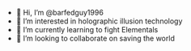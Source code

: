 - 👋 Hi, I’m @barfedguy1996
- 👀 I’m interested in holographic illusion technology
- 🌱 I’m currently learning to fight Elementals
- 💞️ I’m looking to collaborate on saving the world
